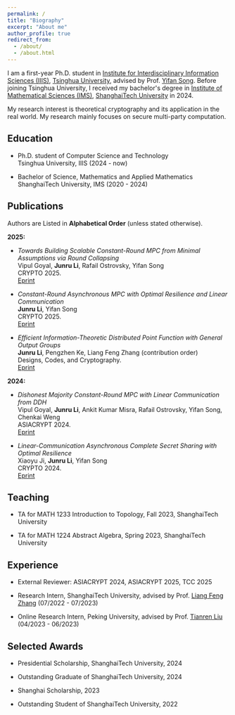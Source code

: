 ```yaml
---
permalink: /
title: "Biography"
excerpt: "About me"
author_profile: true
redirect_from: 
  - /about/
  - /about.html
---
```


I am a first-year Ph.D. student in [Institute for Interdisciplinary Information Sciences (IIIS)](https://iiis.tsinghua.edu.cn/), [Tsinghua University](https://www.tsinghua.edu.cn/), advised by Prof. [Yifan Song](https://crypto-song.github.io/). Before joining Tsinghua University, I received my bachelor's degree in [Institute of Mathematical Sciences (IMS)](https://ims.shanghaitech.edu.cn/), [ShanghaiTech University](https://www.shanghaitech.edu.cn/) in 2024.

My research interest is theoretical cryptography and its application in the real world. My research mainly focuses on secure multi-party computation.

<h2 id="education"> Education</h2>

- Ph.D. student of Computer Science and Technology   
  Tsinghua University, IIIS (2024 - now)
  
- Bachelor of Science, Mathematics and Applied Mathematics   
  ShanghaiTech University, IMS (2020 - 2024)

<h2 id="publications"> Publications</h2>   

Authors are Listed in **Alphabetical Order** (unless stated otherwise).  



**2025:**

- *Towards Building Scalable Constant-Round MPC from Minimal Assumptions via Round Collapsing*   
  Vipul Goyal, **Junru Li**, Rafail Ostrovsky, Yifan Song     
  CRYPTO 2025.   
  [Eprint](https://eprint.iacr.org/2025/508)

- *Constant-Round Asynchronous MPC with Optimal Resilience and Linear Communication*   
  **Junru Li**, Yifan Song    
  CRYPTO 2025.   
  [Eprint](https://eprint.iacr.org/2025/1032)

- *Efficient Information-Theoretic Distributed Point Function with General Output Groups*   
  **Junru Li**, Pengzhen Ke, Liang Feng Zhang (contribution order)   
  Designs, Codes, and Cryptography.   
  [Eprint](https://eprint.iacr.org/2023/625)


**2024:**

- *Dishonest Majority Constant-Round MPC with Linear Communication from DDH*   
  Vipul Goyal, **Junru Li**, Ankit Kumar Misra, Rafail Ostrovsky, Yifan Song, Chenkai Weng   
  ASIACRYPT 2024.   
  [Eprint](https://eprint.iacr.org/2024/1466)

- *Linear-Communication Asynchronous Complete Secret Sharing with Optimal Resilience*   
  Xiaoyu Ji, **Junru Li**, Yifan Song   
  CRYPTO 2024.   
  [Eprint](https://eprint.iacr.org/2024/245)

<h2 id="teaching"> Teaching</h2>

- TA for MATH 1233 Introduction to Topology, Fall 2023, ShanghaiTech University

- TA for MATH 1224 Abstract Algebra, Spring 2023, ShanghaiTech University

<h2 id="experience"> Experience</h2>

- External Reviewer: ASIACRYPT 2024, ASIACRYPT 2025, TCC 2025

- Research Intern, ShanghaiTech University, advised by Prof. [Liang Feng Zhang](https://sist.shanghaitech.edu.cn/zhanglf/main.htm) (07/2022 - 07/2023)

- Online Research Intern, Peking University, advised by Prof. [Tianren Liu](https://liutianren.com) (04/2023 - 06/2023)

<h2 id="awards"> Selected Awards</h2>

- Presidential Scholarship, ShanghaiTech University, 2024

- Outstanding Graduate of ShanghaiTech University, 2024

- Shanghai Scholarship, 2023

- Outstanding Student of ShanghaiTech University, 2022

